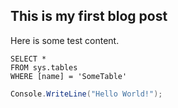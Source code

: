 ## This is my first blog post

Here is some test content.

 ```tsql
 SELECT *
 FROM sys.tables
 WHERE [name] = 'SomeTable'
 ```

 ```c#
 Console.WriteLine("Hello World!");
 ```
